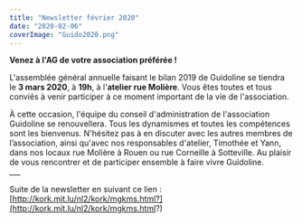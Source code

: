 ```yaml
---
title: "Newsletter février 2020"
date: "2020-02-06"
coverImage: "Guido2020.png"
---
```


**Venez à l'AG de votre association préférée !**

L'assemblée général annuelle faisant le bilan 2019 de Guidoline se tiendra le **3 mars 2020**, à **19h**, à l'**atelier rue Molière**. Vous êtes toutes et tous conviés à venir participer à ce moment important de la vie de l'association.  
  
À cette occasion, l'équipe du conseil d'administration de l'association Guidoline se renouvellera. Tous les dynamismes et toutes les compétences sont les bienvenus. N'hésitez pas à en discuter avec les autres membres de l’association, ainsi qu'avec nos responsables d'atelier, Timothée et Yann, dans nos locaux rue Molière à Rouen ou rue Corneille à Sotteville. Au plaisir de vous rencontrer et de participer ensemble à faire vivre Guidoline.  
\_\_\_  
  
Suite de la newsletter en suivant ce lien : [http://kork.mjt.lu/nl2/kork/mgkms.html?](http://kork.mjt.lu/nl2/kork/mgkms.html?)
